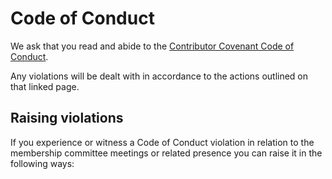 # Code of Conduct

We ask that you read and abide to the [Contributor Covenant Code of Conduct](https://dotnetfoundation.org/about/code-of-conduct).

Any violations will be dealt with in accordance to the actions outlined on that linked page. 

## Raising violations

If you experience or witness a Code of Conduct violation in relation to the membership committee meetings or related presence you can raise it in the following ways:

